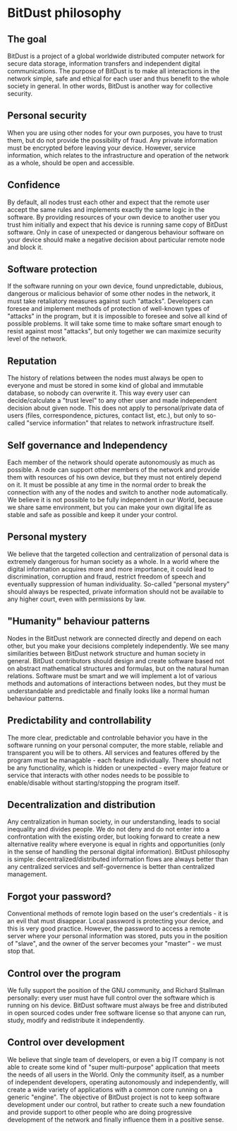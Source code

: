 # BitDust philosophy


## The goal

BitDust is a project of a global worldwide distributed computer network for secure data storage, information transfers and independent digital communications. The purpose of BitDust is to make all interactions in the network simple, safe and ethical for each user and thus benefit to the whole society in general. In other words, BitDust is another way for collective security.


## Personal security

When you are using other nodes for your own purposes, you have to trust them, but do not provide the possibility of fraud. Any private information must be encrypted before leaving your device. However, service information, which relates to the infrastructure and operation of the network as a whole, should be open and accessible.


## Confidence

By default, all nodes trust each other and expect that the remote user accept the same rules and implements exactly the same logic in the software. By providing resources of your own device to another user you trust him initially and expect that his device is running same copy of BitDust software. Only in case of unexpected or dangerous behaviour software on your device should make a negative decision about particular remote node and block it.


## Software protection

If the software running on your own device, found unpredictable, dubious, dangerous or malicious behavior of some other nodes in the network, it must take retaliatory measures against such "attacks". Developers can foresee and implement methods of protection of well-known types of "attacks" in the program, but it is impossible to foresee and solve all kind of possible problems. It will take some time to make softare smart enough to resist against most "attacks", but only together we can maximize security level of the network.


## Reputation

The history of relations between the nodes must always be open to everyone and must be stored in some kind of global and immutable database, so nobody can overwrite it. This way every user can decide/calculate a "trust level" to any other user and made independent decision about given node. This does not apply to personal/private data of users (files, correspondence, pictures, contact list, etc.), but only to so-called "service information" that relates to network infrastructure itself.


## Self governance and Independency

Each member of the network should operate autonomously as much as possible. A node can support other members of the network and provide them with resources of his own device, but they must not entirely depend on it. It must be possible at any time in the normal order to break the connection with any of the nodes and switch to another node automatically. We believe it is not possible to be fully independent in our World, because we share same environment, but you can make your own digital life as stable and safe as possible and keep it under your control.


## Personal mystery

We believe that the targeted collection and centralization of personal data is extremely dangerous for human society as a whole. In a world where the digital information acquires more and more importance, it could lead to discrimination, corruption and fraud, restrict freedom of speech and eventually suppression of human individuality. So-called "personal mystery" should always be respected, private information should not be available to any higher court, even with permissions by law.


## "Humanity" behaviour patterns

Nodes in the BitDust network are connected directly and depend on each other, but you make your decisions completely independently. We see many similarities between BitDust network structure and human society in general. BitDust contributors should design and create software based not on abstract mathematical structures and formulas, but on the natural human relations. Software must be smart and we will implement a lot of various methods and automations of interactions between nodes, but they must be understandable and predictable and finally looks like a normal human behaviour patterns.


## Predictability and controllability

The more clear, predictable and controlable behavior you have in the software running on your personal computer, the more stable, reliable and transparent you will be to others. All services and features offered by the program must be managable - each feature individually. There should not be any functionality, which is hidden or unexpected - every major feature or service that interacts with other nodes needs to be possible to enable/disable without starting/stopping the program itself.


## Decentralization and distribution

Any centralization in human society, in our understanding, leads to social inequality and divides people. We do not deny and do not enter into a confrontation with the existing order, but looking forward to create a new alternative reality where everyone is equal in rights and opportunities (only in the sense of handling the personal digital information). BitDust philosophy is simple: decentralized/distributed information flows are always better than any centralized services and self-governence is better than centralized management.


## Forgot your password?

Conventional methods of remote login based on the user's credentials - it is an evil that must disappear. Local password is protecting your device, and this is very good practice. However, the password to access a remote server where your personal information was stored, puts you in the position of "slave", and the owner of the server becomes your "master" - we must stop that.


## Control over the program

We fully support the position of the GNU community, and Richard Stallman personally: every user must have full control over the software which is running on his device. BitDust software must always be free and distributed in open sourced codes under free software license so that anyone can run, study, modify and redistribute it independently.


## Control over development

We believe that single team of developers, or even a big IT company is not able to create some kind of "super multi-purpose" application that meets the needs of all users in the World. Only the community itself, as a number of independent developers, operating autonomously and independently, will create a wide variety of applications with a common core running on a generic "engine". The objective of BitDust project is not to keep software development under our control, but rather to create such a new foundation and provide support to other people who are doing progressive development of the network and finally influence them in a positive sense.



